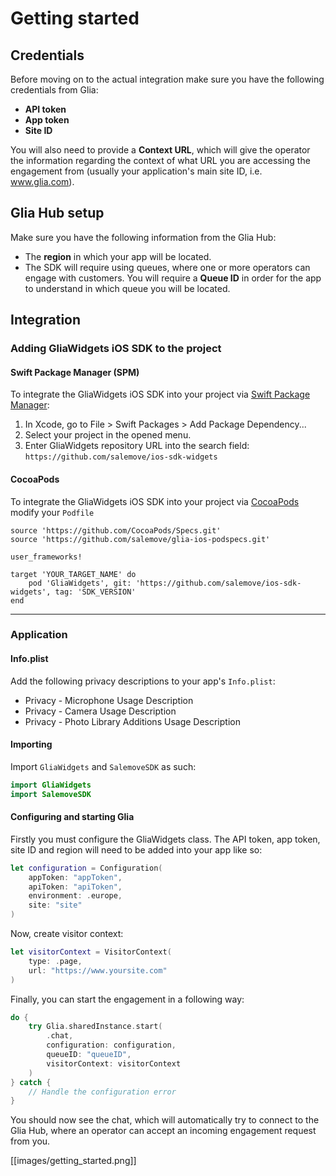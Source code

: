 
[order]: # (2)
# Getting started

## Credentials
Before moving on to the actual integration make sure you have the following credentials from Glia:
* **API token**
* **App token**
* **Site ID**

You will also need to provide a **Context URL**, which will give the operator the information regarding the context of what URL you are accessing the engagement from (usually your application's main site ID, i.e. www.glia.com).

## Glia Hub setup
Make sure you have the following information from the Glia Hub:
* The **region** in which your app will be located.
* The SDK will require using queues, where one or more operators can engage with customers. You will require a **Queue ID** in order for the app to understand in which queue you will be located.

## Integration

### Adding GliaWidgets iOS SDK to the project

#### Swift Package Manager (SPM)
To integrate the GliaWidgets iOS SDK into your project via [Swift Package Manager](https://swift.org/package-manager/):
1. In Xcode, go to File > Swift Packages > Add Package Dependency...
2. Select your project in the opened menu.
3. Enter GliaWidgets repository URL into the search field:
`https://github.com/salemove/ios-sdk-widgets`

#### CocoaPods
To integrate the GliaWidgets iOS SDK into your project via [CocoaPods](https://cocoapods.org/) modify your `Podfile`
```
source 'https://github.com/CocoaPods/Specs.git'
source 'https://github.com/salemove/glia-ios-podspecs.git'

user_frameworks!

target 'YOUR_TARGET_NAME' do
    pod 'GliaWidgets', git: 'https://github.com/salemove/ios-sdk-widgets', tag: 'SDK_VERSION'
end

```

------------


### Application

#### Info.plist
Add the following privacy descriptions to your app's `Info.plist`:
- Privacy - Microphone Usage Description
- Privacy - Camera Usage Description
- Privacy - Photo Library Additions Usage Description

#### Importing
Import `GliaWidgets` and `SalemoveSDK` as such:
```swift
import GliaWidgets
import SalemoveSDK
```

#### Configuring and starting Glia
Firstly you must configure the GliaWidgets class.
The API token, app token, site ID and region will need to be added into your app like so:
```swift
let configuration = Configuration(
    appToken: "appToken",
    apiToken: "apiToken",
    environment: .europe,
    site: "site"
)
```

Now, create visitor context:
```swift
let visitorContext = VisitorContext(
    type: .page,
    url: "https://www.yoursite.com"
)
```

Finally, you can start the engagement in a following way:
```swift
do {
    try Glia.sharedInstance.start(
        .chat,
        configuration: configuration,
        queueID: "queueID",
        visitorContext: visitorContext
    )
} catch {
    // Handle the configuration error
}
```

You should now see the chat, which will automatically try to connect to the Glia Hub, where an operator can accept an incoming engagement request from you.

[[images/getting_started.png]]
